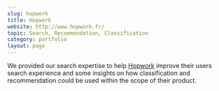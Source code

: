 ```yaml
---
slug: hopwork
title: Hopwork
website: http://www.hopwork.fr/
topic: Search, Recommendation, Classification
category: portfolio
layout: page
---
```

We provided our search expertise to help [Hopwork](http://www.hopwork.com/) improve their users search experience and some insights on how classification and recommendation could be used within the scope of their product.
